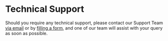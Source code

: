 # Technical Support

Should you require any technical support, please contact our Support Team [via email](mailto:support@g1ant.com) or by [filling a form](https://g1ant.fogbugz.com/default.asp?pg=pgPublicEdit), and one of our team will assist with your query as soon as possible.

